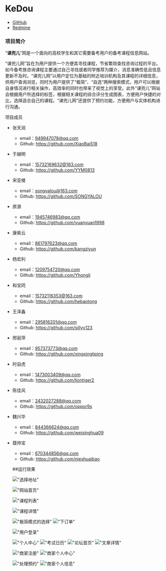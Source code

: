 # KeDou
+ [GitHub](https://github.com/XiaoBai518/KeDou)
+ [Redmine](http://10.7.1.5/projects/bigdata_kedou?jump=welcome)

### 项目简介

“**课兜儿**”网是一个面向的高校学生和其它需要备考用户的备考课程信息网站。

“课兜儿网”旨在为用户提供一个方便其寻找课程，节省繁琐查找咨询过程的平台。如今备考族咨询课程主要通过自己寻找或者同学推荐为媒介，消息准确性低且信息更新不及时。“课兜儿网”以用户定位为基础的附近培训机构及其课程的详细信息，供用户查询浏览，同时为用户提供了“极简”、“自选”两种搜索模式，用户可以根据自身情况进行相关操作，高效率的同时也带来了视觉上的享受。此外“课兜儿”网站会根据用户所选择的标签，根据相关课程的综合评分生成图表，方便用户快捷的对比，选择适合自己的课程。“课兜儿网”还提供了预约功能，方便用户与实体机构进行沟通。

项目成员

+ 张天润
  + email：949947078@qq.com
  + Github: https://github.com/XiaoBai518
  
+ 于越明
  + email：15732169632@163.com
  + Github: https://github.com/YYM0813
+ 宋亚楼
  + email：songyalou@163.com
  + Github: https://github.com/SONGYALOU
+ 原源
  + email：1945746983@qq.com
  + Github: https://github.com/yuanyuan1998
+ 康紫云
  + email：861797623@qq.com
  + Github: https://github.com/kangziyun
+ 杨宏利
  + email：1209754720@qq.com
  + Github: https://github.com/Yhongli 
+ 和宝同
  + email：15732116353@163.com 
  + Github: https://github.com/hebaotong
+ 王泽鑫
  + email：295816201@qq.com
  + Github: https://github.com/sillyy123
+ 邢丽萍
  + email：957373773@qq.com
  + Github: https://github.com/xingxingliping
+ 时自虎
  + email：1473003409@qq.com
  + Github: https://github.com/liontiger2
+ 陈佳风
  + email：2432027288@qq.com
  + Github: https://github.com/oppor9s
+ 魏兴华
  + email：844366624@qq.com
  + Github: https://github.com/weixinghua09
+ 聂帅宝
  + email：670344856@qq.com
  + Github: https://github.com/nieshuaibao
  
  ##运行效果
 
  !["选择地址"](https://github.com/XiaoBai518/KeDou/blob/master/img_md/%E9%80%89%E6%8B%A9%E5%9C%B0%E5%9D%80.png  )
  
  !["网站首页"](https://github.com/XiaoBai518/KeDou/blob/master/img_md/%E9%A6%96%E9%A1%B5.png )
  
  !["课程列表"](https://github.com/XiaoBai518/KeDou/blob/master/img_md/%E8%AF%BE%E7%A8%8B%E5%88%97%E8%A1%A8%E5%B1%95%E7%A4%BA.png )
  
  !["课程详情"](https://github.com/XiaoBai518/KeDou/blob/master/img_md/%E8%AF%BE%E7%A8%8B%E8%AF%A6%E6%83%85.png )
  
  !["极简模式的选择"]( https://github.com/XiaoBai518/KeDou/blob/master/img_md/%E6%9E%81%E7%AE%80%E6%A8%A1%E5%BC%8F.gif )
  !["下订单"](https://github.com/XiaoBai518/KeDou/blob/master/img_md/%E4%B8%8B%E8%AE%A2%E5%8D%95%E7%95%8C%E9%9D%A2.png)
   
 
  !["用户登录"](https://github.com/XiaoBai518/KeDou/blob/master/img_md/%E7%99%BB%E5%BD%95%E7%95%8C%E9%9D%A2.png)
  
  !["个人中心"](https://github.com/XiaoBai518/KeDou/blob/master/img_md/%E4%B8%AA%E4%BA%BA%E4%B8%AD%E5%BF%83%E8%B4%A6%E5%8F%B7%E7%BC%96%E8%BE%91%E7%95%8C%E9%9D%A2.png)
   !["考试日历"](https://github.com/XiaoBai518/KeDou/blob/master/img_md/%E8%80%83%E8%AF%95%E6%97%A5%E5%8E%86.png)
   !["论坛首页"](https://github.com/XiaoBai518/KeDou/blob/master/img_md/%E8%AE%BA%E5%9D%9B%E9%A6%96%E9%A1%B5.png)
   !["文章详情"]( https://github.com/XiaoBai518/KeDou/blob/master/img_md/%E6%96%87%E7%AB%A0%E8%AF%A6%E6%83%85.png)
  
  !["商家注册"](https://github.com/XiaoBai518/KeDou/blob/master/img_md/%E5%95%86%E5%AE%B6%E6%B3%A8%E5%86%8C.png)
  !["商家个人中心"](https://github.com/XiaoBai518/KeDou/blob/master/img_md/%E5%95%86%E5%AE%B6%E4%B8%AA%E4%BA%BA%E4%B8%AD%E5%BF%83.png)
 
   !["处理预约"]( https://github.com/XiaoBai518/KeDou/blob/master/img_md/%E5%A4%84%E7%90%86%E9%A2%84%E7%BA%A6%E7%95%8C%E9%9D%A2.png)
  !["商家个人信息"](https://github.com/XiaoBai518/KeDou/blob/master/img_md/%E5%95%86%E5%AE%B6%E4%B8%AA%E4%BA%BA%E4%BF%A1%E6%81%AF%E9%A1%B5%E9%9D%A2.png)
  
